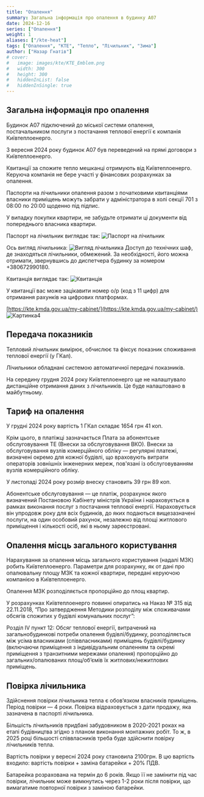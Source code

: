 ```yaml
---
title: "Опалення"
summary: Загальна інформація про опалення в будинку А07
date: 2024-12-16
series: ["Опалення"]
weight: 1
aliases: ["/kte-heat"]
tags: ["Опалення", "КТЕ", "Тепло", "Лічильник", "Зима"]
author: ["Назар Гнатів"]
# cover:
#   image: images/kte/KTE_Emblem.png
#   width: 300
#   height: 300
#   hiddenInList: false
#   hiddenInSingle: true
---
```


## **Загальна інформація про опалення**

Будинок А07 підключений до міської системи опалення, постачальником послуги з постачання теплової енергії є компанія Київтеплоенерго.

З вересня 2024 року будинок А07 був переведений на прямі договори з Київтеплоенерго.

Квитанції за спожите тепло мешканці отримують від Київтеплоенерго. Керуюча компанія не бере участі у фінансових розрахунках за опалення.

Паспорти на лічильники опалення разом з початковими квитанціями  власники приміщень можуть забрати у адміністратора в холі секції 701 з 08:00 по 20:00 щоденно під підпис.

У випадку покупки квартири, не забудьте отримати ці документи від попереднього власника квартири.

Паспорт на лічильник виглядає так:
![Паспорт на лічильник](images/kte/KTE1.jpeg)

Ось вигляд лічильника:
![Вигляд лічильника](images/kte/KTE2.jpg)
Доступ до технічних шаф, де знаходяться лічильники, обмежений. За необхідності, його можна отримати, звернувшись до диспетчера будинку за номером +380672990180.

Квитанція виглядає так:
![Квитанція](images/kte/KTE3.jpeg)

У квитанції вас може зацікавити номер о/р (код з 11 цифр) для отримання рахунків на цифрових платформах.

[https://kte.kmda.gov.ua/my-cabinet/](https://kte.kmda.gov.ua/my-cabinet/)
![Картинка4](images/kte/KTE4.png)

## **Передача показників**

Тепловий лічильник вимірює, обчислює та фіксує показник споживання теплової енергії (у ГКал). 

Лічильники обладнані системою автоматичної передачі показників. 

На середину грудня 2024 року Київтеплоенерго ще не налаштувало дистанційне отримання даних з лічильників. Це буде налаштовано в майбутньому.

## Тариф на опалення

У грудні 2024 року вартість 1 ГКал складає 1654 грн 41 коп.

Крім цього, в платіжці зазначається Плата за абонентське обслуговування ТЕ (Внески за обслуговування ВКО).
Внески за обслуговування вузлів комерційного обліку — регулярні платежі, визначені окремо для кожної будівлі, що враховують витрати операторів зовнішніх інженерних мереж, пов'язані із обслуговуванням вузлів комерційного обліку.

У листопаді 2024 року розмір внеску становить 39 грн 89 коп.

Абонентське обслуговування — це платіж, розрахунок якого визначений Постановою Кабінету міністрів України і нараховується в рамках виконання послуг з постачання теплової енергії. Нараховується він упродовж року для всіх будинків, до яких подаються вищезазначені послуги, на один особовий рахунок, незалежно від площі житлового приміщення і кількості осіб, які в ньому зареєстровані.

## **Опалення місць загального користування**

  
Нарахування за опалення місць загального користування (надалі МЗК) робить Київтеплоенерго. Параметри для розрахунку, як от дані про опалювальну площу МЗК та кожної квартири, передані керуючою компанією в Київтеплоенерго. 

Опалення МЗК розподіляється пропорційно до площ квартир.

У розрахунках Київтеплоенерго повинні опиратись на Наказ № 315 від 22.11.2018, “Про затвердження Методики розподілу між споживачами обсягів спожитих у будівлі комунальних послуг”:

Розділ IV пункт 12: Обсяг теплової енергії, витрачений на загальнобудинкові потреби опалення будівлі/будинку, розподіляється між усіма власниками (співвласниками) приміщень будівлі/будинку (включаючи приміщення з індивідуальним опаленням та окремі приміщення з транзитними мережами опалення) пропорційно до загальних/опалюваних площ/об’ємів їх житлових/нежитлових приміщень.

## **Повірка лічильника**

Здійснення повірки лічильника тепла є обовʼязком власників приміщень.  Період повірки — 4 роки. Повірка відраховується з дати продажу, яка зазначена в паспорті лічильника.

Більшість лічильників придбані забудовником в 2020-2021 роках на етапі будівництва згідно з планом виконання монтажних робіт. То ж, в 2025 році більшості співвласників треба буде здійснити повірку лічильників тепла.

Вартість повірки у вересні 2024 року становила 2100грн. В цю вартість входило: вартість повірки + заміна батарейки + 20% ПДВ.

Батарейка розрахована на термін до 6 років. Якщо її не замінити під час повірки, лічильник може вимкнутись через 1-2 роки після повірки, що вимагатиме повторної повірки з заміною батарейки.